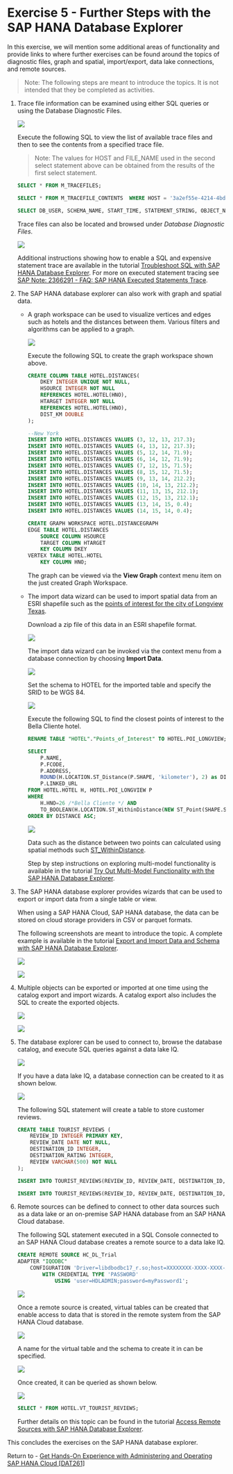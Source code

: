 # Exercise 5 - Further Steps with the SAP HANA Database Explorer

In this exercise, we will mention some additional areas of functionality and provide links to where further exercises can be found around the topics of diagnostic files, graph and spatial, import/export, data lake connections, and remote sources.

> Note: The following steps are meant to introduce the topics.  It is not intended that they be completed as activities.

1. Trace file information can be examined using either SQL queries or using the Database Diagnostic Files.  

    ![](images/TraceFilesWthSQL.png)

    Execute the following SQL to view the list of available trace files and then to see the contents from a specified trace file.

    > Note: The values for HOST and FILE_NAME used in the second select statement above can be obtained from the results of the first select statement.

    ```SQL
    SELECT * FROM M_TRACEFILES;

    SELECT * FROM M_TRACEFILE_CONTENTS  WHERE HOST = '3a2ef55e-4214-4bd9-adfc-f547d8e2d384' AND FILE_NAME='indexserver_3a2ef55e-4214-4bd9-adfc-f547d8e2d384.30040.000.trc';

    SELECT DB_USER, SCHEMA_NAME, START_TIME, STATEMENT_STRING, OBJECT_NAME FROM M_EXECUTED_STATEMENTS;
    ```

    Trace files can also be located and browsed under *Database Diagnostic Files*.

    ![](images/ExecutedStatementsTrace.png) 

    Additional instructions showing how to enable a SQL and expensive statement trace are available in the tutorial [Troubleshoot SQL with SAP HANA Database Explorer](https://developers.sap.com/tutorials/hana-dbx-multi-model.html).  For more on executed statement tracing see [SAP Note: 2366291 - FAQ: SAP HANA Executed Statements Trace](https://launchpad.support.sap.com/#/notes/2366291).

2. The SAP HANA database explorer can also work with graph and spatial data.  

    * A graph workspace can be used to visualize vertices and edges such as hotels and the distances between them.  Various filters and algorithms can be applied to a graph.

        ![](images/Graph.png)
    
        Execute the following SQL to create the graph workspace shown above.

        ```SQL
        CREATE COLUMN TABLE HOTEL.DISTANCES(
            DKEY INTEGER UNIQUE NOT NULL,
            HSOURCE INTEGER NOT NULL
            REFERENCES HOTEL.HOTEL(HNO),
            HTARGET INTEGER NOT NULL
            REFERENCES HOTEL.HOTEL(HNO),
            DIST_KM DOUBLE
        );

        --New York
        INSERT INTO HOTEL.DISTANCES VALUES (3, 12, 13, 217.3);
        INSERT INTO HOTEL.DISTANCES VALUES (4, 13, 12, 217.3);
        INSERT INTO HOTEL.DISTANCES VALUES (5, 12, 14, 71.9);
        INSERT INTO HOTEL.DISTANCES VALUES (6, 14, 12, 71.9);
        INSERT INTO HOTEL.DISTANCES VALUES (7, 12, 15, 71.5);
        INSERT INTO HOTEL.DISTANCES VALUES (8, 15, 12, 71.5);
        INSERT INTO HOTEL.DISTANCES VALUES (9, 13, 14, 212.2);
        INSERT INTO HOTEL.DISTANCES VALUES (10, 14, 13, 212.2);
        INSERT INTO HOTEL.DISTANCES VALUES (11, 13, 15, 212.1);
        INSERT INTO HOTEL.DISTANCES VALUES (12, 15, 13, 212.1);
        INSERT INTO HOTEL.DISTANCES VALUES (13, 14, 15, 0.4);
        INSERT INTO HOTEL.DISTANCES VALUES (14, 15, 14, 0.4);

        CREATE GRAPH WORKSPACE HOTEL.DISTANCEGRAPH
        EDGE TABLE HOTEL.DISTANCES
            SOURCE COLUMN HSOURCE
            TARGET COLUMN HTARGET
            KEY COLUMN DKEY
        VERTEX TABLE HOTEL.HOTEL
            KEY COLUMN HNO;
        ```

        The graph can be viewed via the **View Graph** context menu item on the just created Graph Workspace.

    * The import data wizard can be used to import spatial data from an ESRI shapefile such as the [points of interest for the city of Longview Texas](https://hub.arcgis.com/datasets/longviewtexas::points-of-interest/explore?location=32.489161%2C-94.771600%2C12.10).  
    
        Download a zip file of this data in an ESRI shapefile format.

        ![](images/DownloadShapefile.png)

        The import data wizard can be invoked via the context menu from a database connection by choosing **Import Data**. 

        ![](images/ImportESRIShapefile.png)

        Set the schema to HOTEL for the imported table and specify the SRID to be WGS 84.

        ![](images/ImportESRIShapefile2.png)

        Execute the following SQL to find the closest points of interest to the Bella Cliente hotel.

        ```SQL
        RENAME TABLE "HOTEL"."Points_of_Interest" TO HOTEL.POI_LONGVIEW;

        SELECT
            P.NAME,
            P.FCODE,
            P.ADDRESS,
            ROUND(H.LOCATION.ST_Distance(P.SHAPE, 'kilometer'), 2) as DISTANCE,
            P.LINKED_URL
        FROM HOTEL.HOTEL H, HOTEL.POI_LONGVIEW P
        WHERE
            H.HNO=26 /*Bella Cliente */ AND
            TO_BOOLEAN(H.LOCATION.ST_WithinDistance(NEW ST_Point(SHAPE.ST_AsWKT(), 4326), 3, 'kilometer')) = TRUE
        ORDER BY DISTANCE ASC;
        ```

        ![](images/Spatial.png) 

        Data such as the distance between two points can calculated using spatial methods such [ST_WithinDistance](https://help.sap.com/viewer/bc9e455fe75541b8a248b4c09b086cf5/latest/en-US/7a1cc028787c1014b4afe2c72ff94316.html).

        Step by step instructions on exploring multi-model functionality is available in the tutorial [Try Out Multi-Model Functionality with the SAP HANA Database Explorer](https://developers.sap.com/tutorials/hana-dbx-multi-model.html).

3. The SAP HANA database explorer provides wizards that can be used to export or import data from a single table or view.  

    When using a SAP HANA Cloud, SAP HANA database, the data can be stored on cloud storage providers in CSV or parquet formats.  

    The following screenshots are meant to introduce the topic.  A complete example is available in the tutorial [Export and Import Data and Schema with SAP HANA Database Explorer](https://developers.sap.com/tutorials/hana-dbx-export-import.html).

    ![](images/ExportData.png)

    ![](images/ExportDataWizard.png)

4. Multiple objects can be exported or imported at one time using the catalog export and import wizards.  A catalog export also includes the SQL to create the exported objects.

    ![](images/ExportDataCatalog.png)

    ![](images/ExportDataCatalogWizard.png)
    
5. The database explorer can be used to connect to, browse the database catalog, and execute SQL queries against a data lake IQ.  

    ![](images/DataLake.png)

    If you have a data lake IQ, a database connection can be created to it as shown below.

    ![](images/OpenDataLakeInDBX.png)

    The following SQL statement will create a table to store customer reviews. 

    ```SQL
    CREATE TABLE TOURIST_REVIEWS (
        REVIEW_ID INTEGER PRIMARY KEY,
        REVIEW_DATE DATE NOT NULL,
        DESTINATION_ID INTEGER,
        DESTINATION_RATING INTEGER,
        REVIEW VARCHAR(500) NOT NULL
    );

    INSERT INTO TOURIST_REVIEWS(REVIEW_ID, REVIEW_DATE, DESTINATION_ID, DESTINATION_RATING, REVIEW) VALUES(1, '2019-03-15', 1, 5, 'We had a great day swimming at the beach and exploring the beach front shops.  We will for sure be back next summer.');

    INSERT INTO TOURIST_REVIEWS(REVIEW_ID, REVIEW_DATE, DESTINATION_ID, DESTINATION_RATING, REVIEW) VALUES(2, '2019-02-02', 1, 4, 'We had an enjoyable meal.  The service and food was outstanding.  Would have liked to have slightly larger portions');
    ```

6. Remote sources can be defined to connect to other data sources such as a data lake or an on-premise SAP HANA database from an SAP HANA Cloud database.  

    The following SQL statement executed in a SQL Console connected to an SAP HANA Cloud database creates a remote source to a data lake IQ.

    ```SQL
    CREATE REMOTE SOURCE HC_DL_Trial
	ADAPTER "IQODBC"
		CONFIGURATION 'Driver=libdbodbc17_r.so;host=XXXXXXXX-XXXX-XXXX-XXXX-XXXXXXXXXXXX.iq.hdl.trial-XXXX.hanacloud.ondemand.com:443;ENC=TLS(tls_type=rsa;direct=yes)'
			WITH CREDENTIAL TYPE 'PASSWORD'
				USING 'user=HDLADMIN;password=myPassword1';
    ```

    ![](images/CreateRemoteSource.png)

    Once a remote source is created, virtual tables can be created that enable access to data that is stored in the remote system from the SAP HANA Cloud database.

    ![](images/CreateVirtualObjects.png)

    A name for the virtual table and the schema to create it in can be specified.

    ![](images/CreateVirtualTable.png)

    Once created, it can be queried as shown below.

    ![](images/AccessVirtualTable.png)

    ```SQL
    SELECT * FROM HOTEL.VT_TOURIST_REVIEWS;
    ```

    Further details on this topic can be found in the tutorial [Access Remote Sources with SAP HANA Database Explorer](https://developers.sap.com/tutorials/hana-dbx-remote-sources.html).

This concludes the exercises on the SAP HANA database explorer.

Return to - [Get Hands-On Experience with Administering and Operating SAP HANA Cloud [DAT261]](../../../README.md)